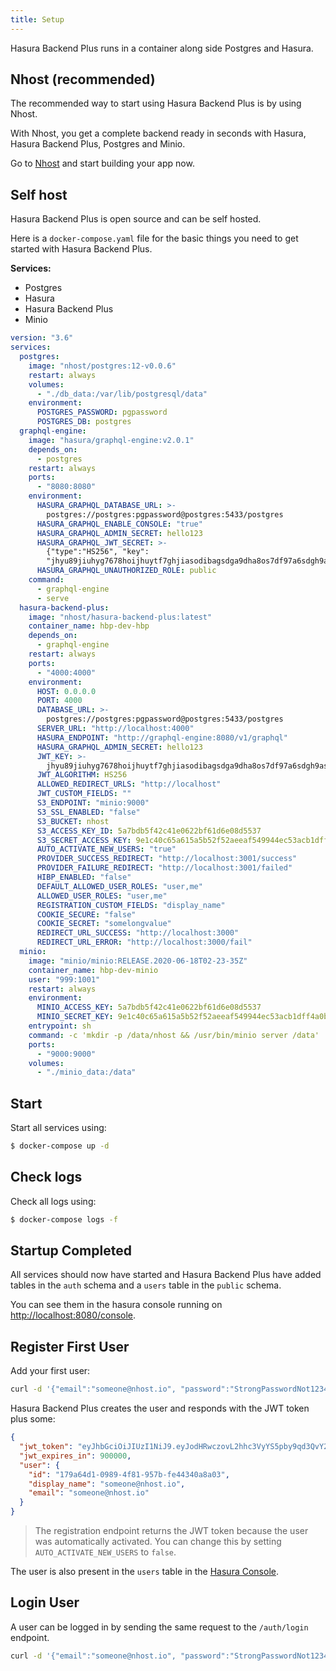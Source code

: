 ```yaml
---
title: Setup
---
```


Hasura Backend Plus runs in a container along side Postgres and Hasura.

## Nhost (recommended)

The recommended way to start using Hasura Backend Plus is by using Nhost.

With Nhost, you get a complete backend ready in seconds with Hasura, Hasura Backend Plus, Postgres and Minio.

Go to [Nhost](https://nhost.io) and start building your app now.

## Self host

Hasura Backend Plus is open source and can be self hosted.

Here is a `docker-compose.yaml` file for the basic things you need to get started with Hasura Backend Plus.

**Services:**

- Postgres
- Hasura
- Hasura Backend Plus
- Minio

```yaml title="docker-compose.yaml"
version: "3.6"
services:
  postgres:
    image: "nhost/postgres:12-v0.0.6"
    restart: always
    volumes:
      - "./db_data:/var/lib/postgresql/data"
    environment:
      POSTGRES_PASSWORD: pgpassword
      POSTGRES_DB: postgres
  graphql-engine:
    image: "hasura/graphql-engine:v2.0.1"
    depends_on:
      - postgres
    restart: always
    ports:
      - "8080:8080"
    environment:
      HASURA_GRAPHQL_DATABASE_URL: >-
        postgres://postgres:pgpassword@postgres:5433/postgres
      HASURA_GRAPHQL_ENABLE_CONSOLE: "true"
      HASURA_GRAPHQL_ADMIN_SECRET: hello123
      HASURA_GRAPHQL_JWT_SECRET: >-
        {"type":"HS256", "key":
        "jhyu89jiuhyg7678hoijhuytf7ghjiasodibagsdga9dha8os7df97a6sdgh9asudgo7f7g8h1uuoyafsod8pgasipdg8aps9dhaiaisydg8agsd87gasd9oihasd87gas78d"}
      HASURA_GRAPHQL_UNAUTHORIZED_ROLE: public
    command:
      - graphql-engine
      - serve
  hasura-backend-plus:
    image: "nhost/hasura-backend-plus:latest"
    container_name: hbp-dev-hbp
    depends_on:
      - graphql-engine
    restart: always
    ports:
      - "4000:4000"
    environment:
      HOST: 0.0.0.0
      PORT: 4000
      DATABASE_URL: >-
        postgres://postgres:pgpassword@postgres:5433/postgres
      SERVER_URL: "http://localhost:4000"
      HASURA_ENDPOINT: "http://graphql-engine:8080/v1/graphql"
      HASURA_GRAPHQL_ADMIN_SECRET: hello123
      JWT_KEY: >-
        jhyu89jiuhyg7678hoijhuytf7ghjiasodibagsdga9dha8os7df97a6sdgh9asudgo7f7g8h1uuoyafsod8pgasipdg8aps9dhaiaisydg8agsd87gasd9oihasd87gas78d
      JWT_ALGORITHM: HS256
      ALLOWED_REDIRECT_URLS: "http://localhost"
      JWT_CUSTOM_FIELDS: ""
      S3_ENDPOINT: "minio:9000"
      S3_SSL_ENABLED: "false"
      S3_BUCKET: nhost
      S3_ACCESS_KEY_ID: 5a7bdb5f42c41e0622bf61d6e08d5537
      S3_SECRET_ACCESS_KEY: 9e1c40c65a615a5b52f52aeeaf549944ec53acb1dff4a0bf01fb58e969f915c8
      AUTO_ACTIVATE_NEW_USERS: "true"
      PROVIDER_SUCCESS_REDIRECT: "http://localhost:3001/success"
      PROVIDER_FAILURE_REDIRECT: "http://localhost:3001/failed"
      HIBP_ENABLED: "false"
      DEFAULT_ALLOWED_USER_ROLES: "user,me"
      ALLOWED_USER_ROLES: "user,me"
      REGISTRATION_CUSTOM_FIELDS: "display_name"
      COOKIE_SECURE: "false"
      COOKIE_SECRET: "somelongvalue"
      REDIRECT_URL_SUCCESS: "http://localhost:3000"
      REDIRECT_URL_ERROR: "http://localhost:3000/fail"
  minio:
    image: "minio/minio:RELEASE.2020-06-18T02-23-35Z"
    container_name: hbp-dev-minio
    user: "999:1001"
    restart: always
    environment:
      MINIO_ACCESS_KEY: 5a7bdb5f42c41e0622bf61d6e08d5537
      MINIO_SECRET_KEY: 9e1c40c65a615a5b52f52aeeaf549944ec53acb1dff4a0bf01fb58e969f915c8
    entrypoint: sh
    command: -c 'mkdir -p /data/nhost && /usr/bin/minio server /data'
    ports:
      - "9000:9000"
    volumes:
      - "./minio_data:/data"
```

## Start

Start all services using:

```bash
$ docker-compose up -d
```

## Check logs

Check all logs using:

```bash
$ docker-compose logs -f
```

## Startup Completed

All services should now have started and Hasura Backend Plus have added tables in the `auth` schema and a `users` table in the `public` schema.

You can see them in the hasura console running on [http://localhost:8080/console](http://localhost:8080/console).

## Register First User

Add your first user:

```bash
curl -d '{"email":"someone@nhost.io", "password":"StrongPasswordNot1234"}' -H "Content-Type: application/json" -X POST http://localhost:4000/auth/register
```

Hasura Backend Plus creates the user and responds with the JWT token plus some:

```json
{
  "jwt_token": "eyJhbGciOiJIUzI1NiJ9.eyJodHRwczovL2hhc3VyYS5pby9qd3QvY2xhaW1zIjp7IngtaGFzdXJhLXVzZXItaWQiOiIxNzlhNjRkMS0wOTg5LTRmODEtOTU3Yi1mZTQ0MzQwYThhMDMiLCJ4LWhhc3VyYS1hbGxvd2VkLXJvbGVzIjpbInVzZXIiLCJtZSJdLCJ4LWhhc3VyYS1kZWZhdWx0LXJvbGUiOiJ1c2VyIn0sInN1YiI6IjE3OWE2NGQxLTA5ODktNGY4MS05NTdiLWZlNDQzNDBhOGEwMyIsImlzcyI6Im5ob3N0IiwiaWF0IjoxNjI2MzY1NDU1LCJleHAiOjE2MjYzNjYzNTV9.KN3Y7IzeWMoMAI6GxIbW0vI6CNL2SSjaH9IN0dD4058",
  "jwt_expires_in": 900000,
  "user": {
    "id": "179a64d1-0989-4f81-957b-fe44340a8a03",
    "display_name": "someone@nhost.io",
    "email": "someone@nhost.io"
  }
}
```

> The registration endpoint returns the JWT token because the user was automatically activated. You can change this by setting `AUTO_ACTIVATE_NEW_USERS` to `false`.

The user is also present in the `users` table in the [Hasura Console](http://localhost:8080/console/data/default/schema/public/tables/users/browse).

## Login User

A user can be logged in by sending the same request to the `/auth/login` endpoint.

```bash
curl -d '{"email":"someone@nhost.io", "password":"StrongPasswordNot1234"}' -H "Content-Type: application/json" -X POST http://localhost:4000/auth/login
```
